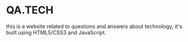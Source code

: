 # QA.TECH



this is a website related to  questions and answers about technology, it's built using HTML5/CSS3 and JavaScript.
